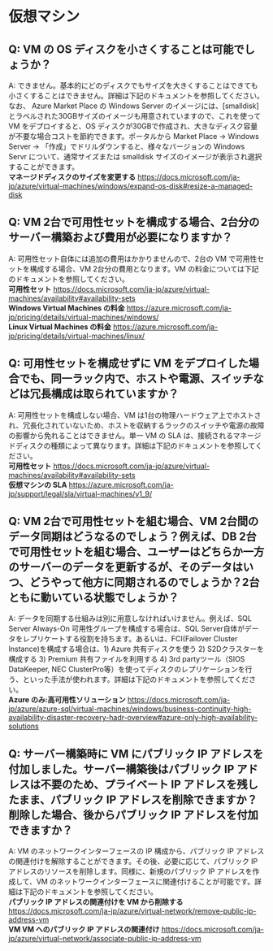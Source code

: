 # 仮想マシン

## Q: VM の OS ディスクを小さくすることは可能でしょうか？　　
A: できません。基本的にどのディスクでもサイズを大きくすることはできても小さくすることはできません。詳細は下記のドキュメントを参照してください。なお、 Azure Market Place の Windows Server のイメージには、[smalldisk] とラベルされた30GBサイズのイメージも用意されていますので、これを使って VM をデプロイすると、OS ディスクが30GBで作成され、大きなディスク容量が不要な場合コストを節約できます。ポータルから Market Place -> Windows Server -> 「作成」でドリルダウンすると、様々なバージョンの Windows Servr について、通常サイズまたは smalldisk サイズのイメージが表示され選択することができます。  
**マネージドディスクのサイズを変更する** https://docs.microsoft.com/ja-jp/azure/virtual-machines/windows/expand-os-disk#resize-a-managed-disk  

## Q: VM 2台で可用性セットを構成する場合、2台分のサーバー構築および費用が必要になりますか？　　
A: 可用性セット自体には追加の費用はかかりませんので、2台の VM で可用性セットを構成する場合、VM 2台分の費用となります。VM の料金については下記のドキュメントを参照してください。  
**可用性セット** https://docs.microsoft.com/ja-jp/azure/virtual-machines/availability#availability-sets  
**Windows Virtual Machines の料金** https://azure.microsoft.com/ja-jp/pricing/details/virtual-machines/windows/  
**Linux Virtual Machines の料金** https://azure.microsoft.com/ja-jp/pricing/details/virtual-machines/linux/  

## Q: 可用性セットを構成せずに VM をデプロイした場合でも、同一ラック内で、ホストや電源、スイッチなどは冗長構成は取られていますか？  
A: 可用性セットを構成しない場合、VM は1台の物理ハードウェア上でホストされ、冗長化されていないため、ホストを収納するラックのスイッチや電源の故障の影響から免れることはできません。単一 VM の SLA は、接続されるマネージドディスクの種類によって異なります。詳細は下記のドキュメントを参照してください。  
**可用性セット** https://docs.microsoft.com/ja-jp/azure/virtual-machines/availability#availability-sets  
**仮想マシンの SLA** https://azure.microsoft.com/ja-jp/support/legal/sla/virtual-machines/v1_9/  

## Q: VM 2台で可用性セットを組む場合、VM 2台間のデータ同期はどうなるのでしょう？例えば、DB 2台で可用性セットを組む場合、ユーザーはどちらか一方のサーバーのデータを更新するが、そのデータはいつ、どうやって他方に同期されるのでしょうか？2台ともに動いている状態でしょうか？  
A: データを同期する仕組みは別に用意しなければいけません。例えば、SQL Server Always-On 可用性グループを構成する場合は、SQL Server自体がデータをレプリケートする役割を持ちます。あるいは、FCI(Failover Cluster Instance)を構成する場合は、1) Azure 共有ディスクを使う 2) S2Dクラスターを構成する 3) Premium 共有ファイルを利用する 4) 3rd partyツール（SIOS DataKeeper, NEC ClusterPro等）を使ってディスクのレプリケーションを行う、といった手法が使われます。詳細は下記のドキュメントを参照してください。  
**Azure のみ:高可用性ソリューション** https://docs.microsoft.com/ja-jp/azure/azure-sql/virtual-machines/windows/business-continuity-high-availability-disaster-recovery-hadr-overview#azure-only-high-availability-solutions    

## Q: サーバー構築時に VM にパブリック IP アドレスを付加しました。サーバー構築後はパブリック IP アドレスは不要のため、プライベート IP アドレスを残したまま、パブリック IP アドレスを削除できますか？削除した場合、後からパブリック IP アドレスを付加できますか？  
A: VM のネットワークインターフェースの IP 構成から、パブリック IP アドレスの関連付けを解除することができます。その後、必要に応じて、パブリック IP アドレスのリソースを削除します。同様に、新規のパブリック IP アドレスを作成して、VM のネットワークインターフェースに関連付けることが可能です。詳細は下記のドキュメントを参照してください。  
**パブリック IP アドレスの関連付けを VM から削除する** https://docs.microsoft.com/ja-jp/azure/virtual-network/remove-public-ip-address-vm  
**VM VM へのパブリック IP アドレスの関連付け**   https://docs.microsoft.com/ja-jp/azure/virtual-network/associate-public-ip-address-vm  
